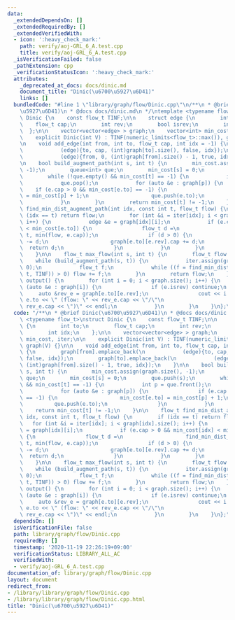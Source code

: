 ```yaml
---
data:
  _extendedDependsOn: []
  _extendedRequiredBy: []
  _extendedVerifiedWith:
  - icon: ':heavy_check_mark:'
    path: verify/aoj-GRL_6_A.test.cpp
    title: verify/aoj-GRL_6_A.test.cpp
  _isVerificationFailed: false
  _pathExtension: cpp
  _verificationStatusIcon: ':heavy_check_mark:'
  attributes:
    _deprecated_at_docs: docs/dinic.md
    document_title: "Dinic(\u6700\u5927\u6D41)"
    links: []
  bundledCode: "#line 1 \"library/graph/flow/Dinic.cpp\"\n/**\n * @brief Dinic(\u6700\
    \u5927\u6D41)\n * @docs docs/dinic.md\n */\ntemplate <typename flow_t>\nstruct\
    \ Dinic {\n    const flow_t TINF;\n\n    struct edge {\n        int to;\n    \
    \    flow_t cap;\n        int rev;\n        bool isrev;\n        int idx;\n  \
    \  };\n\n    vector<vector<edge> > graph;\n    vector<int> min_cost, iter;\n\n\
    \    explicit Dinic(int V) : TINF(numeric_limits<flow_t>::max()), graph(V) {}\n\
    \n    void add_edge(int from, int to, flow_t cap, int idx = -1) {\n        graph[from].emplace_back(\n\
    \            (edge){to, cap, (int)graph[to].size(), false, idx});\n        graph[to].emplace_back(\n\
    \            (edge){from, 0, (int)graph[from].size() - 1, true, idx});\n    }\n\
    \n    bool build_augment_path(int s, int t) {\n        min_cost.assign(graph.size(),\
    \ -1);\n        queue<int> que;\n        min_cost[s] = 0;\n        que.push(s);\n\
    \        while (!que.empty() && min_cost[t] == -1) {\n            int p = que.front();\n\
    \            que.pop();\n            for (auto &e : graph[p]) {\n            \
    \    if (e.cap > 0 && min_cost[e.to] == -1) {\n                    min_cost[e.to]\
    \ = min_cost[p] + 1;\n                    que.push(e.to);\n                }\n\
    \            }\n        }\n        return min_cost[t] != -1;\n    }\n\n    flow_t\
    \ find_min_dist_augment_path(int idx, const int t, flow_t flow) {\n        if\
    \ (idx == t) return flow;\n        for (int &i = iter[idx]; i < graph[idx].size();\
    \ i++) {\n            edge &e = graph[idx][i];\n            if (e.cap > 0 && min_cost[idx]\
    \ < min_cost[e.to]) {\n                flow_t d =\n                    find_min_dist_augment_path(e.to,\
    \ t, min(flow, e.cap));\n                if (d > 0) {\n                    e.cap\
    \ -= d;\n                    graph[e.to][e.rev].cap += d;\n                  \
    \  return d;\n                }\n            }\n        }\n        return 0;\n\
    \    }\n\n    flow_t max_flow(int s, int t) {\n        flow_t flow = 0;\n    \
    \    while (build_augment_path(s, t)) {\n            iter.assign(graph.size(),\
    \ 0);\n            flow_t f;\n            while ((f = find_min_dist_augment_path(s,\
    \ t, TINF)) > 0) flow += f;\n        }\n        return flow;\n    }\n\n    void\
    \ output() {\n        for (int i = 0; i < graph.size(); i++) {\n            for\
    \ (auto &e : graph[i]) {\n                if (e.isrev) continue;\n           \
    \     auto &rev_e = graph[e.to][e.rev];\n                cout << i << \"->\" <<\
    \ e.to << \" (flow: \" << rev_e.cap << \"/\"\n                     << e.cap +\
    \ rev_e.cap << \")\" << endl;\n            }\n        }\n    }\n};\n"
  code: "/**\n * @brief Dinic(\u6700\u5927\u6D41)\n * @docs docs/dinic.md\n */\ntemplate\
    \ <typename flow_t>\nstruct Dinic {\n    const flow_t TINF;\n\n    struct edge\
    \ {\n        int to;\n        flow_t cap;\n        int rev;\n        bool isrev;\n\
    \        int idx;\n    };\n\n    vector<vector<edge> > graph;\n    vector<int>\
    \ min_cost, iter;\n\n    explicit Dinic(int V) : TINF(numeric_limits<flow_t>::max()),\
    \ graph(V) {}\n\n    void add_edge(int from, int to, flow_t cap, int idx = -1)\
    \ {\n        graph[from].emplace_back(\n            (edge){to, cap, (int)graph[to].size(),\
    \ false, idx});\n        graph[to].emplace_back(\n            (edge){from, 0,\
    \ (int)graph[from].size() - 1, true, idx});\n    }\n\n    bool build_augment_path(int\
    \ s, int t) {\n        min_cost.assign(graph.size(), -1);\n        queue<int>\
    \ que;\n        min_cost[s] = 0;\n        que.push(s);\n        while (!que.empty()\
    \ && min_cost[t] == -1) {\n            int p = que.front();\n            que.pop();\n\
    \            for (auto &e : graph[p]) {\n                if (e.cap > 0 && min_cost[e.to]\
    \ == -1) {\n                    min_cost[e.to] = min_cost[p] + 1;\n          \
    \          que.push(e.to);\n                }\n            }\n        }\n    \
    \    return min_cost[t] != -1;\n    }\n\n    flow_t find_min_dist_augment_path(int\
    \ idx, const int t, flow_t flow) {\n        if (idx == t) return flow;\n     \
    \   for (int &i = iter[idx]; i < graph[idx].size(); i++) {\n            edge &e\
    \ = graph[idx][i];\n            if (e.cap > 0 && min_cost[idx] < min_cost[e.to])\
    \ {\n                flow_t d =\n                    find_min_dist_augment_path(e.to,\
    \ t, min(flow, e.cap));\n                if (d > 0) {\n                    e.cap\
    \ -= d;\n                    graph[e.to][e.rev].cap += d;\n                  \
    \  return d;\n                }\n            }\n        }\n        return 0;\n\
    \    }\n\n    flow_t max_flow(int s, int t) {\n        flow_t flow = 0;\n    \
    \    while (build_augment_path(s, t)) {\n            iter.assign(graph.size(),\
    \ 0);\n            flow_t f;\n            while ((f = find_min_dist_augment_path(s,\
    \ t, TINF)) > 0) flow += f;\n        }\n        return flow;\n    }\n\n    void\
    \ output() {\n        for (int i = 0; i < graph.size(); i++) {\n            for\
    \ (auto &e : graph[i]) {\n                if (e.isrev) continue;\n           \
    \     auto &rev_e = graph[e.to][e.rev];\n                cout << i << \"->\" <<\
    \ e.to << \" (flow: \" << rev_e.cap << \"/\"\n                     << e.cap +\
    \ rev_e.cap << \")\" << endl;\n            }\n        }\n    }\n};"
  dependsOn: []
  isVerificationFile: false
  path: library/graph/flow/Dinic.cpp
  requiredBy: []
  timestamp: '2020-11-19 22:26:19+09:00'
  verificationStatus: LIBRARY_ALL_AC
  verifiedWith:
  - verify/aoj-GRL_6_A.test.cpp
documentation_of: library/graph/flow/Dinic.cpp
layout: document
redirect_from:
- /library/library/graph/flow/Dinic.cpp
- /library/library/graph/flow/Dinic.cpp.html
title: "Dinic(\u6700\u5927\u6D41)"
---
```

